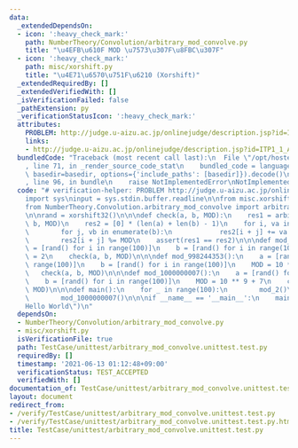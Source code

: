 ```yaml
---
data:
  _extendedDependsOn:
  - icon: ':heavy_check_mark:'
    path: NumberTheory/Convolution/arbitrary_mod_convolve.py
    title: "\u4EFB\u610F MOD \u7573\u307F\u8FBC\u307F"
  - icon: ':heavy_check_mark:'
    path: misc/xorshift.py
    title: "\u4E71\u6570\u751F\u6210 (Xorshift)"
  _extendedRequiredBy: []
  _extendedVerifiedWith: []
  _isVerificationFailed: false
  _pathExtension: py
  _verificationStatusIcon: ':heavy_check_mark:'
  attributes:
    PROBLEM: http://judge.u-aizu.ac.jp/onlinejudge/description.jsp?id=ITP1_1_A
    links:
    - http://judge.u-aizu.ac.jp/onlinejudge/description.jsp?id=ITP1_1_A
  bundledCode: "Traceback (most recent call last):\n  File \"/opt/hostedtoolcache/Python/3.10.5/x64/lib/python3.10/site-packages/onlinejudge_verify/documentation/build.py\"\
    , line 71, in _render_source_code_stat\n    bundled_code = language.bundle(stat.path,\
    \ basedir=basedir, options={'include_paths': [basedir]}).decode()\n  File \"/opt/hostedtoolcache/Python/3.10.5/x64/lib/python3.10/site-packages/onlinejudge_verify/languages/python.py\"\
    , line 96, in bundle\n    raise NotImplementedError\nNotImplementedError\n"
  code: "# verification-helper: PROBLEM http://judge.u-aizu.ac.jp/onlinejudge/description.jsp?id=ITP1_1_A\n\
    import sys\ninput = sys.stdin.buffer.readline\n\nfrom misc.xorshift import xorshift32\n\
    from NumberTheory.Convolution.arbitrary_mod_convolve import arbitrary_mod_convolve\n\
    \n\nrand = xorshift32()\n\n\ndef check(a, b, MOD):\n    res1 = arbitrary_mod_convolve(a,\
    \ b, MOD)\n    res2 = [0] * (len(a) + len(b) - 1)\n    for i, va in enumerate(a):\n\
    \        for j, vb in enumerate(b):\n            res2[i + j] += va * vb\n    \
    \        res2[i + j] %= MOD\n    assert(res1 == res2)\n\n\ndef mod_2():\n    a\
    \ = [rand() for i in range(100)]\n    b = [rand() for i in range(100)]\n    MOD\
    \ = 2\n    check(a, b, MOD)\n\n\ndef mod_998244353():\n    a = [rand() for i in\
    \ range(100)]\n    b = [rand() for i in range(100)]\n    MOD = 10 ** 9 + 7\n \
    \   check(a, b, MOD)\n\n\ndef mod_1000000007():\n    a = [rand() for i in range(100)]\n\
    \    b = [rand() for i in range(100)]\n    MOD = 10 ** 9 + 7\n    check(a, b,\
    \ MOD)\n\n\ndef main():\n    for _ in range(100):\n        mod_2()\n        mod_998244353()\n\
    \        mod_1000000007()\n\n\nif __name__ == '__main__':\n    main()\n    print(\"\
    Hello World\")\n"
  dependsOn:
  - NumberTheory/Convolution/arbitrary_mod_convolve.py
  - misc/xorshift.py
  isVerificationFile: true
  path: TestCase/unittest/arbitrary_mod_convolve.unittest.test.py
  requiredBy: []
  timestamp: '2021-06-13 01:12:48+09:00'
  verificationStatus: TEST_ACCEPTED
  verifiedWith: []
documentation_of: TestCase/unittest/arbitrary_mod_convolve.unittest.test.py
layout: document
redirect_from:
- /verify/TestCase/unittest/arbitrary_mod_convolve.unittest.test.py
- /verify/TestCase/unittest/arbitrary_mod_convolve.unittest.test.py.html
title: TestCase/unittest/arbitrary_mod_convolve.unittest.test.py
---
```


